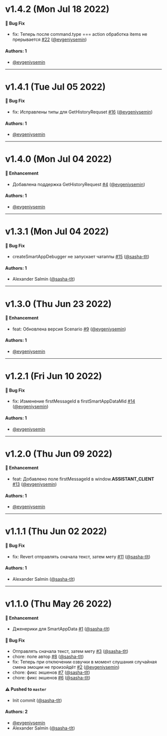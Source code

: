 # v1.4.2 (Mon Jul 18 2022)

#### 🐛 Bug Fix

- fix: Теперь после command.type === action обработка items не прерывается [#22](https://github.com/salute-developers/salutejs-client/pull/22) ([@evgeniysemin](https://github.com/evgeniysemin))

#### Authors: 1

- [@evgeniysemin](https://github.com/evgeniysemin)

---

# v1.4.1 (Tue Jul 05 2022)

#### 🐛 Bug Fix

- fix: Исправлены типы для GetHistoryRequset [#16](https://github.com/salute-developers/salutejs-client/pull/16) ([@evgeniysemin](https://github.com/evgeniysemin))

#### Authors: 1

- [@evgeniysemin](https://github.com/evgeniysemin)

---

# v1.4.0 (Mon Jul 04 2022)

#### 🚀 Enhancement

- Добавлена поддержка GetHistoryRequest [#4](https://github.com/salute-developers/salutejs-client/pull/4) ([@evgeniysemin](https://github.com/evgeniysemin))

#### Authors: 1

- [@evgeniysemin](https://github.com/evgeniysemin)

---

# v1.3.1 (Mon Jul 04 2022)

#### 🐛 Bug Fix

- createSmartAppDebugger не запускает чатаппы [#15](https://github.com/salute-developers/salutejs-client/pull/15) ([@sasha-tlt](https://github.com/sasha-tlt))

#### Authors: 1

- Alexander Salmin ([@sasha-tlt](https://github.com/sasha-tlt))

---

# v1.3.0 (Thu Jun 23 2022)

#### 🚀 Enhancement

- feat: Обновлена версия Scenario [#9](https://github.com/salute-developers/salutejs-client/pull/9) ([@evgeniysemin](https://github.com/evgeniysemin))

#### Authors: 1

- [@evgeniysemin](https://github.com/evgeniysemin)

---

# v1.2.1 (Fri Jun 10 2022)

#### 🐛 Bug Fix

- fix: Изменение firstMessageId в firstSmartAppDataMid [#14](https://github.com/salute-developers/salutejs-client/pull/14) ([@evgeniysemin](https://github.com/evgeniysemin))

#### Authors: 1

- [@evgeniysemin](https://github.com/evgeniysemin)

---

# v1.2.0 (Thu Jun 09 2022)

#### 🚀 Enhancement

- feat: Добавлено поле firstMessageId в window.__ASSISTANT_CLIENT__ [#13](https://github.com/salute-developers/salutejs-client/pull/13) ([@evgeniysemin](https://github.com/evgeniysemin))

#### Authors: 1

- [@evgeniysemin](https://github.com/evgeniysemin)

---

# v1.1.1 (Thu Jun 02 2022)

#### 🐛 Bug Fix

- fix: Revert отправлять сначала текст, затем мету [#11](https://github.com/salute-developers/salutejs-client/pull/11) ([@sasha-tlt](https://github.com/sasha-tlt))

#### Authors: 1

- Alexander Salmin ([@sasha-tlt](https://github.com/sasha-tlt))

---

# v1.1.0 (Thu May 26 2022)

#### 🚀 Enhancement

- Дженерики для SmartAppData [#1](https://github.com/salute-developers/salutejs-client/pull/1) ([@sasha-tlt](https://github.com/sasha-tlt))

#### 🐛 Bug Fix

- Отправлять сначала текст, затем мету [#3](https://github.com/salute-developers/salutejs-client/pull/3) ([@sasha-tlt](https://github.com/sasha-tlt))
- chore: поле автор [#8](https://github.com/salute-developers/salutejs-client/pull/8) ([@sasha-tlt](https://github.com/sasha-tlt))
- fix: Теперь при отключении озвучки в момент слушания случайная смена эмоции не произойдёт [#2](https://github.com/salute-developers/salutejs-client/pull/2) ([@evgeniysemin](https://github.com/evgeniysemin))
- chore: фикс экшенов [#7](https://github.com/salute-developers/salutejs-client/pull/7) ([@sasha-tlt](https://github.com/sasha-tlt))
- chore: фикс экшенов [#6](https://github.com/salute-developers/salutejs-client/pull/6) ([@sasha-tlt](https://github.com/sasha-tlt))

#### ⚠️ Pushed to `master`

- Init commit ([@sasha-tlt](https://github.com/sasha-tlt))

#### Authors: 2

- [@evgeniysemin](https://github.com/evgeniysemin)
- Alexander Salmin ([@sasha-tlt](https://github.com/sasha-tlt))
